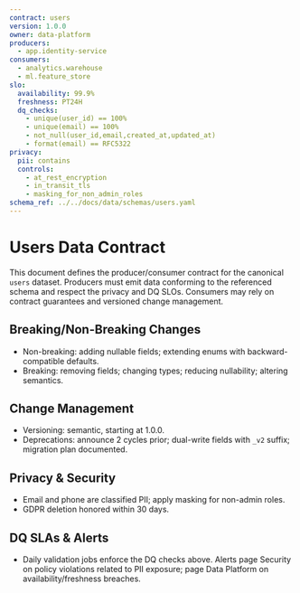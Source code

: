 ```yaml
---
contract: users
version: 1.0.0
owner: data-platform
producers:
  - app.identity-service
consumers:
  - analytics.warehouse
  - ml.feature_store
slo:
  availability: 99.9%
  freshness: PT24H
  dq_checks:
    - unique(user_id) == 100%
    - unique(email) == 100%
    - not_null(user_id,email,created_at,updated_at)
    - format(email) == RFC5322
privacy:
  pii: contains
  controls:
    - at_rest_encryption
    - in_transit_tls
    - masking_for_non_admin_roles
schema_ref: ../../docs/data/schemas/users.yaml
---
```


# Users Data Contract

This document defines the producer/consumer contract for the canonical `users` dataset. Producers must emit data conforming to the referenced schema and respect the privacy and DQ SLOs. Consumers may rely on contract guarantees and versioned change management.

## Breaking/Non-Breaking Changes
- Non-breaking: adding nullable fields; extending enums with backward-compatible defaults.
- Breaking: removing fields; changing types; reducing nullability; altering semantics.

## Change Management
- Versioning: semantic, starting at 1.0.0.
- Deprecations: announce 2 cycles prior; dual-write fields with `_v2` suffix; migration plan documented.

## Privacy & Security
- Email and phone are classified PII; apply masking for non-admin roles.
- GDPR deletion honored within 30 days.

## DQ SLAs & Alerts
- Daily validation jobs enforce the DQ checks above. Alerts page Security on policy violations related to PII exposure; page Data Platform on availability/freshness breaches.

